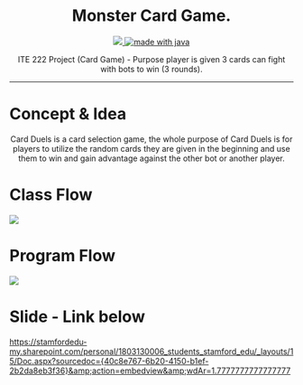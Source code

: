 <h1 align="center">
  Monster Card Game.
</h1>

<p align="center">
  <a href="https://app.netlify.com/sites/practical-mahavira-2a74c0/deploys">
    <img
      src="http://img.shields.io/badge/license-MIT-brightgreen.svg"
    />
  </a>
  <a href="https://app.netlify.com/sites/practical-mahavira-2a74c0/deploys">
    <img
      src="https://img.shields.io/badge/made%20with-java-blue.svg"
      alt="made with java"
    />
  </a>
</p>

<p align="center">
  ITE 222 Project (Card Game) - Purpose player is given 3 cards can fight with bots to win (3 rounds).   
</p>




---




# Concept & Idea

<p align="center" >
Card Duels is a card selection game, the whole purpose of Card Duels is for players to utilize the random cards they are given in the beginning and use them to win and gain advantage against the other bot or another player.
</p>

# Class Flow
<a>
  <img 
    src="https://raw.githubusercontent.com/wcisco17/ITE221-Project-Monster-Card-Game/master/Classes%20Card%20Game.png"
    alt"Class Flow"
  />
</a>

# Program Flow

<a>
 <img 
    src="https://raw.githubusercontent.com/wcisco17/ITE221-Project-Monster-Card-Game/master/Flow%20Chart%20Card%20Game-Page-1.png"
    alt"Class Flow"
  />
</a>


# Slide - Link below

https://stamfordedu-my.sharepoint.com/personal/1803130006_students_stamford_edu/_layouts/15/Doc.aspx?sourcedoc={40c8e767-6b20-4150-b1ef-2b2da8eb3f36}&amp;action=embedview&amp;wdAr=1.7777777777777777
